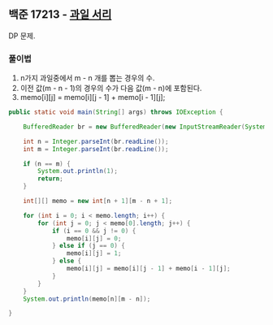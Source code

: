 ## 백준 17213 - [과일 서리](https://www.acmicpc.net/problem/17213)

DP 문제.

### 풀이법

1. n가지 과일중에서 m - n 개를 뽑는 경우의 수.
2. 이전 값(m - n - 1)의 경우의 수가 다음 값(m - n)에 포함된다.
3. memo[i][j] = memo[i][j - 1] + memo[i - 1][j];

~~~JAVA
public static void main(String[] args) throws IOException {

    BufferedReader br = new BufferedReader(new InputStreamReader(System.in));

    int n = Integer.parseInt(br.readLine());
    int m = Integer.parseInt(br.readLine());

    if (n == m) {
        System.out.println(1);
        return;
    }

    int[][] memo = new int[n + 1][m - n + 1];

    for (int i = 0; i < memo.length; i++) {
        for (int j = 0; j < memo[0].length; j++) {
            if (i == 0 && j != 0) {
                memo[i][j] = 0;
            } else if (j == 0) {
                memo[i][j] = 1;
            } else {
                memo[i][j] = memo[i][j - 1] + memo[i - 1][j];
            }
        }
    }
    System.out.println(memo[n][m - n]);

}
~~~